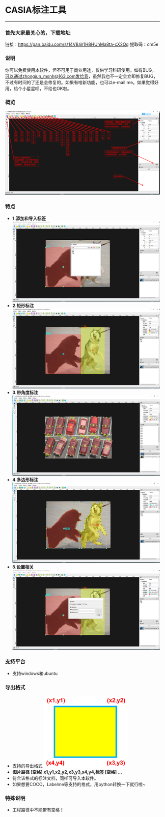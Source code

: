 # CASIA标注工具
---
### 首先大家最关心的，下载地址
链接：https://pan.baidu.com/s/14V8aV1H8HUhMa8ta-cX2Qg 
提取码：cm5e
### 说明
你可以免费使用本软件，但不可用于商业用途，仅供学习科研使用。如有BUG，可以通过zhongjun_msnh@163.com发给我，虽然我也不一定会立即修复BUG，不过有时间的了还是会修复的。如果有啥新功能，也可以e-mail me。如果觉得好用，给个小星星呗，不给也OK啦。
### 概览
![](img/overview.png)
### 特点
- **1.添加和导入标签**
![](img/add_label.png)
- **2.矩形标注**
![](img/rect.png)
- **3.带角度标注**
![](img/rect_with_angle.png)
- **4.多边形标注**
![](img/poly.png)
- **5.设置相关**
![](img/setting.png)
### 支持平台
- 支持windows和ubuntu
### 导出格式
- 支持的导出格式
![](img/Box.png)
- **图片路径 [空格] x1,y1,x2,y2,x3,y3,x4,y4,标签 [空格] ...**
- 符合该格式的标注文档，同样可导入本软件。
- 如果想要COCO，Labelme等支持的格式，用python转换一下就行啦~
### 特殊说明
- 工程路径中不能带有空格！